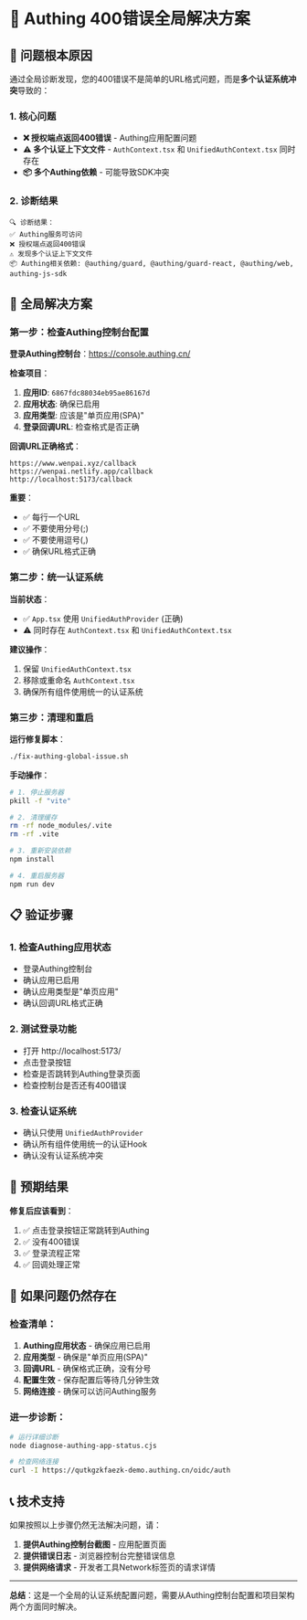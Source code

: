 # 🔧 Authing 400错误全局解决方案

## 🎯 问题根本原因

通过全局诊断发现，您的400错误不是简单的URL格式问题，而是**多个认证系统冲突**导致的：

### 1. 核心问题
- **❌ 授权端点返回400错误** - Authing应用配置问题
- **⚠️ 多个认证上下文文件** - `AuthContext.tsx` 和 `UnifiedAuthContext.tsx` 同时存在
- **📦 多个Authing依赖** - 可能导致SDK冲突

### 2. 诊断结果
```
🔍 诊断结果：
✅ Authing服务可访问
❌ 授权端点返回400错误
⚠️ 发现多个认证上下文文件
📦 Authing相关依赖: @authing/guard, @authing/guard-react, @authing/web, authing-js-sdk
```

## 🔧 全局解决方案

### 第一步：检查Authing控制台配置

**登录Authing控制台**：https://console.authing.cn/

**检查项目**：
1. **应用ID**: `6867fdc88034eb95ae86167d`
2. **应用状态**: 确保已启用
3. **应用类型**: 应该是"单页应用(SPA)"
4. **登录回调URL**: 检查格式是否正确

**回调URL正确格式**：
```
https://www.wenpai.xyz/callback
https://wenpai.netlify.app/callback
http://localhost:5173/callback
```

**重要**：
- ✅ 每行一个URL
- ✅ 不要使用分号(;)
- ✅ 不要使用逗号(,)
- ✅ 确保URL格式正确

### 第二步：统一认证系统

**当前状态**：
- ✅ `App.tsx` 使用 `UnifiedAuthProvider` (正确)
- ⚠️ 同时存在 `AuthContext.tsx` 和 `UnifiedAuthContext.tsx`

**建议操作**：
1. 保留 `UnifiedAuthContext.tsx`
2. 移除或重命名 `AuthContext.tsx`
3. 确保所有组件使用统一的认证系统

### 第三步：清理和重启

**运行修复脚本**：
```bash
./fix-authing-global-issue.sh
```

**手动操作**：
```bash
# 1. 停止服务器
pkill -f "vite"

# 2. 清理缓存
rm -rf node_modules/.vite
rm -rf .vite

# 3. 重新安装依赖
npm install

# 4. 重启服务器
npm run dev
```

## 📋 验证步骤

### 1. 检查Authing应用状态
- 登录Authing控制台
- 确认应用已启用
- 确认应用类型是"单页应用"
- 确认回调URL格式正确

### 2. 测试登录功能
- 打开 http://localhost:5173/
- 点击登录按钮
- 检查是否跳转到Authing登录页面
- 检查控制台是否还有400错误

### 3. 检查认证系统
- 确认只使用 `UnifiedAuthProvider`
- 确认所有组件使用统一的认证Hook
- 确认没有认证系统冲突

## 🎯 预期结果

**修复后应该看到**：
1. ✅ 点击登录按钮正常跳转到Authing
2. ✅ 没有400错误
3. ✅ 登录流程正常
4. ✅ 回调处理正常

## 🔧 如果问题仍然存在

### 检查清单：
1. **Authing应用状态** - 确保应用已启用
2. **应用类型** - 确保是"单页应用(SPA)"
3. **回调URL** - 确保格式正确，没有分号
4. **配置生效** - 保存配置后等待几分钟生效
5. **网络连接** - 确保可以访问Authing服务

### 进一步诊断：
```bash
# 运行详细诊断
node diagnose-authing-app-status.cjs

# 检查网络连接
curl -I https://qutkgzkfaezk-demo.authing.cn/oidc/auth
```

## 📞 技术支持

如果按照以上步骤仍然无法解决问题，请：

1. **提供Authing控制台截图** - 应用配置页面
2. **提供错误日志** - 浏览器控制台完整错误信息
3. **提供网络请求** - 开发者工具Network标签页的请求详情

---

**总结**：这是一个全局的认证系统配置问题，需要从Authing控制台配置和项目架构两个方面同时解决。 